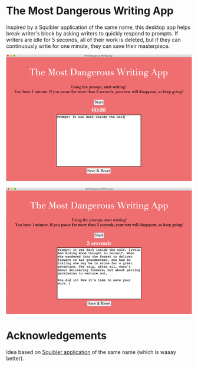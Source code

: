 # The Most Dangerous Writing App

Inspired by a Squibler application of the same name, this desktop app helps break writer's block by asking writers to quickly respond to prompts. 
If writers are idle for 5 seconds, all of their work is deleted, but if they can continuously write for one minute, they can save their masterpiece.

![app_screenshot](https://github.com/Holly-Transport/Most_Dangerous_Writing_App/blob/master/write_screenshots/app1.png)

![app_screenshot](https://github.com/Holly-Transport/Most_Dangerous_Writing_App/blob/master/write_screenshots/app2.png)

# Acknowledgements
Idea based on [Squibler application](https://www.squibler.io/dangerous-writing-prompt-app) of the same name (which is waaay better).
